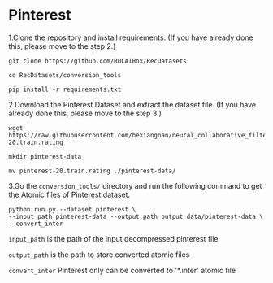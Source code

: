 # Pinterest

1.Clone the repository and install requirements. 
(If you have already done this, please move to the step 2.)

```
git clone https://github.com/RUCAIBox/RecDatasets

cd RecDatasets/conversion_tools

pip install -r requirements.txt
```

2.Download the Pinterest Dataset and extract the dataset file.
(If you have already done this, please move to the step 3.)

```
wget https://raw.githubusercontent.com/hexiangnan/neural_collaborative_filtering/master/Data/pinterest-20.train.rating

mkdir pinterest-data

mv pinterest-20.train.rating ./pinterest-data/
```

3.Go the ``conversion_tools/`` directory 
and run the following command to get the Atomic files of Pinterest dataset.

```
python run.py --dataset pinterest \ 
--input_path pinterest-data --output_path output_data/pinterest-data \
--convert_inter
```

`input_path` is the path of the input decompressed pinterest file

`output_path` is the path to store converted atomic files
 
 `convert_inter` Pinterest only can be converted to '*.inter' atomic file
